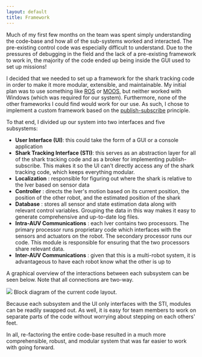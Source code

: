 ```yaml
---
layout: default
title: Framework
---
```


Much of my first few months on the team was spent simply understanding the
code-base and how all of the sub-systems worked and interacted. The
pre-existing control code was especially difficult to understand. Due to the
pressures of debugging in the field and the lack of a pre-existing framework to
work in, the majority of the code ended up being inside the GUI used to set up
missions!

I decided that we needed to set up a framework for the shark tracking code in
order to make it more modular, extensible, and maintainable. My initial plan
was to use something like [ROS](http://www.ros.org/about-ros/) or
[MOOS](http://www.robots.ox.ac.uk/~mobile/MOOS/wiki/pmwiki.php), but neither
worked with Windows (which was required for our system). Furthermore, none of
the other frameworks I could find would work for our use. As such, I chose to
implement a custom framework based on the
[publish-subscribe](http://en.wikipedia.org/wiki/Publish%E2%80%93subscribe_pattern)
principle.

To that end, I divided up our system into two interfaces and five subsystems:

- **User Interface (UI)**: this could take the form of a GUI or a console
application
- **Shark Tracking Interface (STI)**: this serves as an abstraction layer for
all of the shark tracking code and as a broker for implementing
publish-subscribe. This makes it so the UI can't directly access any of the
shark tracking code, which keeps everything modular.
- **Localization** : responsible for figuring out where the shark is relative
to the Iver based on sensor data
- **Controller** : directs the Iver's motion based on its current position, the
position of the other robot, and the estimated position of the shark
- **Database** : stores all sensor and state estimation data along with
relevant control variables. Grouping the data in this way makes it easy to
generate comprehensive and up-to-date log files.
- **Intra-AUV Communications** : each Iver contains two processors. The primary
processor runs proprietary code which interfaces with the sensors and actuators
on the robot. The secondary processor runs our code. This module is responsible
for ensuring that the two processors share relevant data.
- **Inter-AUV Communications** : given that this is a multi-robot system, it is
advantageous to have each robot know what the other is up to

A graphical overview of the interactions between each subsystem can be seen
below. Note that all connections are two-way.

[![](https://drive.google.com/uc?id=0B0Jfms0twG8Ed1U2N2JzRnhMRUk)](https://docs.google.com/file/d/0B0Jfms0twG8Ed1U2N2JzRnhMRUk/edit?usp=drive_web)
Block diagram of the current code layout.

Because each subsystem and the UI only interfaces with the STI, modules can be
readily swapped out. As well, it is easy for team members to work on separate
parts of the code without worrying about stepping on each others' feet.

In all, re-factoring the entire code-base resulted in a much more
comprehensible, robust, and modular system that was far easier to work with
going forward.
